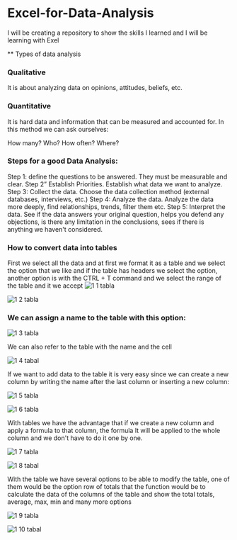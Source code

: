 # Excel-for-Data-Analysis
I will be creating a repository to show the skills I learned and I will be learning with Exel 




** Types of data analysis

### Qualitative

It is about analyzing data on opinions, attitudes, beliefs, etc.

### Quantitative

It is hard data and information that can be measured and accounted for. In this method we can ask ourselves:

How many?
Who?
How often?
Where?


### Steps for a good Data Analysis:

Step 1: define the questions to be answered. They must be measurable and clear.
Step 2” Establish Priorities. Establish what data we want to analyze.
Step 3: Collect the data. Choose the data collection method (external databases, interviews, etc.)
Step 4: Analyze the data. Analyze the data more deeply, find relationships, trends, filter them etc.
Step 5: Interpret the data. See if the data answers your original question, helps you defend any objections, is there any limitation in the conclusions, sees if there is anything we haven't considered.




### How to convert data into tables

First we select all the data and at first we format it as a table and we select the option that we like and if the table has headers we select the option, another option is with the CTRL + T command and we select the range of the table and it we accept
![1 1 tabla](https://github.com/Jose-Ch1/excel-for-Data-Analysis/assets/123495174/722550b7-b12b-4967-8be5-727032848a2b)

![1 2 tabla](https://github.com/Jose-Ch1/excel-for-Data-Analysis/assets/123495174/1d82d606-e2da-4b45-bed8-93c8e809efd1)





### We can assign a name to the table with this option:

![1 3 tabla](https://github.com/Jose-Ch1/excel-for-Data-Analysis/assets/123495174/f2bb0911-49e2-44e4-8b29-0aa0a5b69706)

We can also refer to the table with the name and the cell




![1 4 tabal](https://github.com/Jose-Ch1/excel-for-Data-Analysis/assets/123495174/1400d594-17ff-4913-9e1f-c2dc6ecbd33e)



If we want to add data to the table it is very easy since we can create a new column by writing the name after the last column or inserting a new column:


![1 5 tabla](https://github.com/Jose-Ch1/excel-for-Data-Analysis/assets/123495174/cdaca047-2df0-4517-a7aa-10724e1240a0)




![1 6 tabla](https://github.com/Jose-Ch1/excel-for-Data-Analysis/assets/123495174/c2e3c3b0-73af-441c-a144-569fd7a4644f)




With tables we have the advantage that if we create a new column and apply a formula to that column, the formula
It will be applied to the whole column and we don't have to do it one by one.        



![1 7 tabla](https://github.com/Jose-Ch1/excel-for-Data-Analysis/assets/123495174/5f0c2659-cbe5-43d3-afd9-a01f42a47407)

![1 8 tabal](https://github.com/Jose-Ch1/excel-for-Data-Analysis/assets/123495174/961d9d58-1bb7-4def-9619-1aa66388f240)


With the table we have several options to be able to modify the table, one of them would be the option row of totals that the function would be to calculate the data of the columns of the table and show the total totals, average, max, min and many more options



![1 9 tabla](https://github.com/Jose-Ch1/excel-for-Data-Analysis/assets/123495174/88a671de-94bf-44d9-8e68-f47f8a10b20f)

![1 10 tabal](https://github.com/Jose-Ch1/excel-for-Data-Analysis/assets/123495174/7f76634f-3c60-4e95-bf0d-fbbf6cc766d5)

